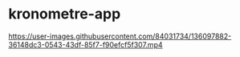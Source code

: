 # kronometre-app

https://user-images.githubusercontent.com/84031734/136097882-36148dc3-0543-43df-85f7-f90efcf5f307.mp4

